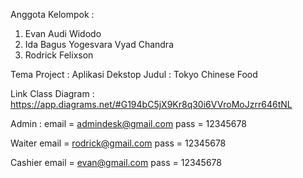 Anggota Kelompok : 
1. Evan Audi Widodo
2. Ida Bagus Yogesvara Vyad Chandra
3. Rodrick Felixson

Tema Project : Aplikasi Dekstop
Judul        : Tokyo Chinese Food

Link Class Diagram : 
https://app.diagrams.net/#G194bC5jX9Kr8q30i6VVroMoJzrr646tNL

Admin :
email = admindesk@gmail.com
pass  = 12345678

Waiter
email = rodrick@gmail.com
pass   = 12345678

Cashier
email = evan@gmail.com
pass   = 12345678

